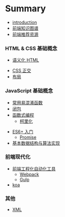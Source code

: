 # Summary

* [introduction](README.md)
* [前端知识图谱](knowledge-graph.md)
* [前端推荐资源](recommend.md)

### HTML & CSS 基础概念

* [语义化 HTML](html+css/semantic-html.md)

<!-- * [AMP HTML](html+css/amp-html.md)
* [Shadow HTML](html+css/shadow-html.md) -->
* [CSS 正交](html+css/css-cross.md)
* [布局](html+css/layout.md)

### JavaScript 基础概念

* [常用易混淆函数](js/function.md)
* [闭包](js/closure.md)
* [函数式编程](js/functional.md)
  * [柯里化](js/curry.md)

<!-- * [原型链](js/prototype.md) -->

* [ES6+ 入门](js/eslatest.md)
  * [Promise](js/promise.md)
  <!-- * [Generator](js/generator.md)
  * [async](js/async.md) -->
* [基本数据结构与算法实现](js/algorithm.md)

### 前端现代化

<!-- * [直接操作 DOM](modernize/dom.md)
* [Virtual DOM](modernize/virtual-dom.md)
* [事件代理](modernize/vent-delegation.md) -->
* [前端工程化自动化工具](modernize/tools.md)
  * [Webpack](modernize/tools.md#Webpack)
  * [Gulp](modernize/tools.md#Gulp)
* [koa](modernize/koa.md)

### 其他

* [XML](others/xml.md)
